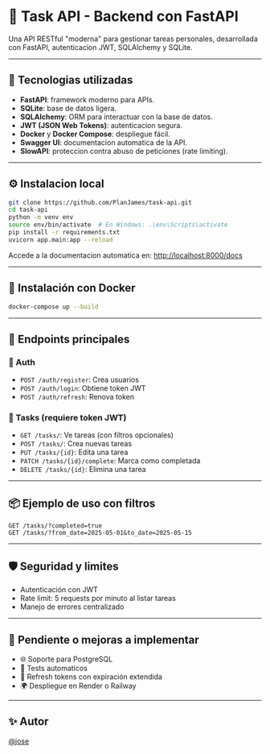 # 📝 Task API - Backend con FastAPI

Una API RESTful "moderna" para gestionar tareas personales, desarrollada con FastAPI, autenticacion JWT, SQLAlchemy y SQLite.

---

## 🚀 Tecnologias utilizadas

- **FastAPI**: framework moderno para APIs.
- **SQLite**: base de datos ligera.
- **SQLAlchemy**: ORM para interactuar con la base de datos.
- **JWT (JSON Web Tokens)**: autenticacion segura.
- **Docker** y **Docker Compose**: despliegue fácil.
- **Swagger UI**: documentacion automatica de la API.
- **SlowAPI**: proteccion contra abuso de peticiones (rate limiting).

---

## ⚙️ Instalacion local

```bash
git clone https://github.com/PlanJames/task-api.git
cd task-api
python -m venv env
source env/bin/activate  # En Windows: .\env\Scripts\activate
pip install -r requirements.txt
uvicorn app.main:app --reload
```

Accede a la documentacion automatica en:
[http://localhost:8000/docs](http://localhost:8000/docs)

---

## 🐳 Instalación con Docker

```bash
docker-compose up --build
```

---

## 🔐 Endpoints principales

### 🔸 Auth
- `POST /auth/register`: Crea usuarios
- `POST /auth/login`: Obtiene token JWT
- `POST /auth/refresh`: Renova token

### 🔸 Tasks (requiere token JWT)
- `GET /tasks/`: Ve tareas (con filtros opcionales)
- `POST /tasks/`: Crea nuevas tareas
- `PUT /tasks/{id}`: Edita una tarea
- `PATCH /tasks/{id}/complete`: Marca como completada
- `DELETE /tasks/{id}`: Elimina una tarea

---

## 📦 Ejemplo de uso con filtros

```http
GET /tasks/?completed=true
GET /tasks/?from_date=2025-05-01&to_date=2025-05-15
```

---

## 🛡️ Seguridad y limites

- Autenticación con JWT
- Rate limit: 5 requests por minuto al listar tareas
- Manejo de errores centralizado


---

## 📌 Pendiente o mejoras a implementar

- 🌐 Soporte para PostgreSQL
- 🧪 Tests automaticos
- 🔄 Refresh tokens con expiración extendida
- 🌍 Despliegue en Render o Railway

---

## ✨ Autor

[@jose](https://github.com/PlanJames)
